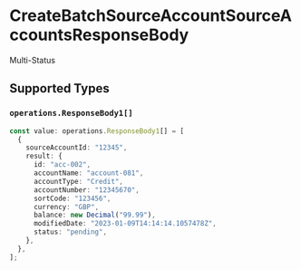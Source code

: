 # CreateBatchSourceAccountSourceAccountsResponseBody

Multi-Status


## Supported Types

### `operations.ResponseBody1[]`

```typescript
const value: operations.ResponseBody1[] = [
  {
    sourceAccountId: "12345",
    result: {
      id: "acc-002",
      accountName: "account-081",
      accountType: "Credit",
      accountNumber: "12345670",
      sortCode: "123456",
      currency: "GBP",
      balance: new Decimal("99.99"),
      modifiedDate: "2023-01-09T14:14:14.1057478Z",
      status: "pending",
    },
  },
];
```


